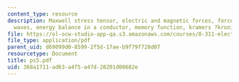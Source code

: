 ```yaml
---
content_type: resource
description: Maxwell stress tensor, electric and magnetic forces, forces due to EM
  waves, energy balance in a conductor, memory function, kramers ?kronig relations.
file: https://ol-ocw-studio-app-qa.s3.amazonaws.com/courses/8-311-electromagnetic-theory-spring-2004/368a1711ad63a4f5a47d28201d00682e_ps5.pdf
file_type: application/pdf
parent_uid: d69099d0-8599-2f5d-17ae-b9f79f728d07
resourcetype: Document
title: ps5.pdf
uid: 368a1711-ad63-a4f5-a47d-28201d00682e
---
```

